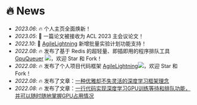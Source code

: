 # 🔥 News
- *2023.06*: 🔥 个人主页全面焕新！
- *2023.05*: 🎉 一篇论文被接收为 ACL 2023 主会议论文！
- *2022.10*: 🚀 [AgileLightning](https://github.com/deng1fan/GpuQueuer) 新增批量实验计划功能支持！
- *2022.08*: 🔥 发布了基于 Redis 的超轻量、即插即用的程序排队工具 [GpuQueuer](https://github.com/deng1fan/GpuQueuer) [![](https://img.shields.io/github/stars/deng1fan/GpuQueuer?style=social&label=Code+Stars)](https://github.com/deng1fan/GpuQueuer)，欢迎 Star 和 Fork！
- *2022.08*: 🔥 发布了个人项目代码框架 [AgileLightning](https://github.com/deng1fan/AgileLightning)[![](https://img.shields.io/github/stars/deng1fan/AgileLightning?style=social&label=Code+Stars)](https://github.com/deng1fan/AgileLightning)，欢迎 Star 和 Fork！
- *2022.08*: 🔥 发布了文章：[一种优雅却不失灵活的深度学习框架理念](https://zhuanlan.zhihu.com/p/552293287)
- *2022.08*: 🔥 发布了文章：[一行代码实现深度学习GPU训练等待和排队功能，并可以随时随地掌握GPU占用情况](https://zhuanlan.zhihu.com/p/552967858) 